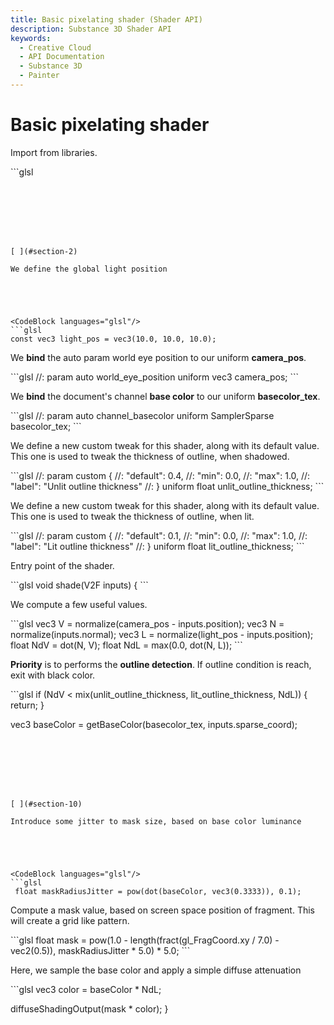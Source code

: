 ```yaml
---
title: Basic pixelating shader (Shader API)
description: Substance 3D Shader API
keywords:
  - Creative Cloud
  - API Documentation
  - Substance 3D
  - Painter
---
```














[ ](#section-0)




<CodeBlock languages="glsl"/>








[ ](#section-1)

Basic pixelating shader
=======================


Import from libraries.





<CodeBlock languages="glsl"/>
```glsl

```







[ ](#section-2)

We define the global light position





<CodeBlock languages="glsl"/>
```glsl
const vec3 light_pos = vec3(10.0, 10.0, 10.0);
```







[ ](#section-3)

We **bind** the auto param world eye position to our uniform **camera_pos**.





<CodeBlock languages="glsl"/>
```glsl
//: param auto world_eye_position
 uniform vec3 camera_pos;
```







[ ](#section-4)

We **bind** the document's channel **base color** to our uniform **basecolor_tex**.





<CodeBlock languages="glsl"/>
```glsl
//: param auto channel_basecolor
 uniform SamplerSparse basecolor_tex;
```







[ ](#section-5)

We define a new custom tweak for this shader, along with its default value.
 This one is used to tweak the thickness of outline, when shadowed.





<CodeBlock languages="glsl"/>
```glsl
//: param custom {
 //: "default": 0.4,
 //: "min": 0.0,
 //: "max": 1.0,
 //: "label": "Unlit outline thickness"
 //: }
 uniform float unlit_outline_thickness;
```







[ ](#section-6)

We define a new custom tweak for this shader, along with its default value.
 This one is used to tweak the thickness of outline, when lit.





<CodeBlock languages="glsl"/>
```glsl
//: param custom {
 //: "default": 0.1,
 //: "min": 0.0,
 //: "max": 1.0,
 //: "label": "Lit outline thickness"
 //: }
 uniform float lit_outline_thickness;
```







[ ](#section-7)

Entry point of the shader.





<CodeBlock languages="glsl"/>
```glsl
void shade(V2F inputs)
 {
```







[ ](#section-8)

We compute a few useful values.





<CodeBlock languages="glsl"/>
```glsl
 vec3 V = normalize(camera_pos - inputs.position);
  vec3 N = normalize(inputs.normal);
  vec3 L = normalize(light_pos - inputs.position);
  float NdV = dot(N, V);
  float NdL = max(0.0, dot(N, L));
```







[ ](#section-9)

**Priority** is to performs the **outline detection**.
 If outline condition is reach, exit with black color.





<CodeBlock languages="glsl"/>
```glsl
 if (NdV < mix(unlit_outline_thickness, lit_outline_thickness, NdL)) {
  return;
  }
 
  vec3 baseColor = getBaseColor(basecolor_tex, inputs.sparse_coord);
```







[ ](#section-10)

Introduce some jitter to mask size, based on base color luminance





<CodeBlock languages="glsl"/>
```glsl
 float maskRadiusJitter = pow(dot(baseColor, vec3(0.3333)), 0.1);
```







[ ](#section-11)

Compute a mask value, based on screen space position of fragment.
 This will create a grid like pattern.





<CodeBlock languages="glsl"/>
```glsl
 float mask = pow(1.0 - length(fract(gl_FragCoord.xy / 7.0) - vec2(0.5)), maskRadiusJitter * 5.0) * 5.0;
```







[ ](#section-12)

Here, we sample the base color and apply a simple diffuse attenuation





<CodeBlock languages="glsl"/>
```glsl
 vec3 color = baseColor * NdL;
 
  diffuseShadingOutput(mask * color);
 }
 
 
```






